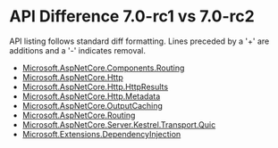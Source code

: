 # API Difference 7.0-rc1 vs 7.0-rc2

API listing follows standard diff formatting.
Lines preceded by a '+' are additions and a '-' indicates removal.

* [Microsoft.AspNetCore.Components.Routing](7.0-rc2_Microsoft.AspNetCore.Components.Routing.md)
* [Microsoft.AspNetCore.Http](7.0-rc2_Microsoft.AspNetCore.Http.md)
* [Microsoft.AspNetCore.Http.HttpResults](7.0-rc2_Microsoft.AspNetCore.Http.HttpResults.md)
* [Microsoft.AspNetCore.Http.Metadata](7.0-rc2_Microsoft.AspNetCore.Http.Metadata.md)
* [Microsoft.AspNetCore.OutputCaching](7.0-rc2_Microsoft.AspNetCore.OutputCaching.md)
* [Microsoft.AspNetCore.Routing](7.0-rc2_Microsoft.AspNetCore.Routing.md)
* [Microsoft.AspNetCore.Server.Kestrel.Transport.Quic](7.0-rc2_Microsoft.AspNetCore.Server.Kestrel.Transport.Quic.md)
* [Microsoft.Extensions.DependencyInjection](7.0-rc2_Microsoft.Extensions.DependencyInjection.md)

